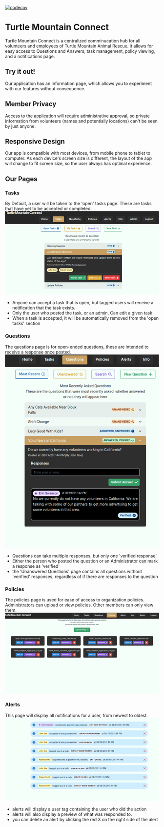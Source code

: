 [![codecov](https://codecov.io/gh/Asyncing-Ship/turtle_mountain/branch/develop/graph/badge.svg)](https://codecov.io/gh/Asyncing-Ship/turtle_mountain)

# Turtle Mountain Connect

Turtle Mountain Connect is a centralized comminucation hub for all volunteers and employees of Turtle Mountain Animal Rescue. It allows for easy access to Questions and Answers, task management, policy viewing, and a notifications page.

## Try it out!

Our application has an Information page, which allows you to experiment with our features without consequence.

## Member Privacy

Access to the application will require administrative approval, so private information from volunteers (names and potentially locations) can't be seen by just anyone.

## Responsive Design

Our app is compatible with most devices, from mobile phone to tablet to computer. As each device's screen size is different, the layout of the app will change to fit screen size, so the user always has optimal experience.

## Our Pages

### Tasks

By Default, a user will be taken to the 'open' tasks page. These are tasks that have yet to be accepted or completed.
![Task Page](files/Task.png)

- Anyone can accept a task that is open, but tagged users will receive a notification that the task exists.
- Only the user who posted the task, or an admin, Can edit a given task
- When a task is accepted, it will be automatically removed from the 'open tasks' section

### Questions

The questions page is for open-ended questions, these are intended to receive a response once posted.
![Question Page](files/question.png)

- Questions can take multiple responses, but only one 'verified response'.
- Either the person who posted the question or an Administrator can mark a response as 'verified'
- the 'Unanswered Questions' page contains all questions without 'verified' responses, regardless of if there are responses to the question

### Policies

The policies page is used for ease of access to organization policies. Administrators can upload or view policies. Other members can only view them.
![Policies Page](files/policy.png)

### Alerts

This page will display all notifications for a user, from newest to oldest.
![Alerts Page](files/alert.png)

- alerts will display a user tag containing the user who did the action
- alerts will also display a preview of what was responded to.
- you can delete an alert by clicking the red X on the right side of the alert
